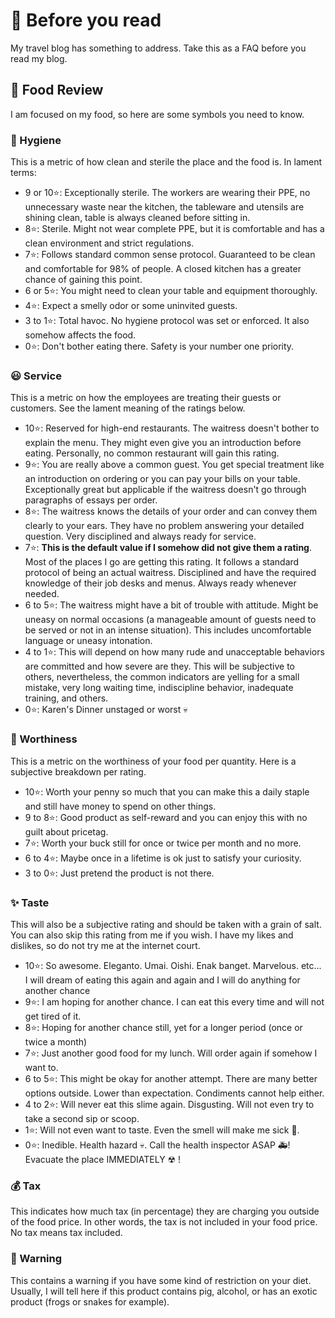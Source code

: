 # 👀 Before you read

My travel blog has something to address. Take this as a FAQ before you read my blog.

## 🍔 Food Review

I am focused on my food, so here are some symbols you need to know.

### 🚿 Hygiene

This is a metric of how clean and sterile the place and the food is. In lament terms:
* 9 or 10⭐: Exceptionally sterile. The workers are wearing their PPE, no unnecessary waste near the kitchen, the tableware and utensils are shining clean, table is always cleaned before sitting in.
* 8⭐: Sterile. Might not wear complete PPE, but it is comfortable and has a clean environment and strict regulations.
* 7⭐: Follows standard common sense protocol. Guaranteed to be clean and comfortable for 98% of people. A closed kitchen has a greater chance of gaining this point.
* 6 or 5⭐: You might need to clean your table and equipment thoroughly.
* 4⭐: Expect a smelly odor or some uninvited guests.
* 3 to 1⭐: Total havoc. No hygiene protocol was set or enforced. It also somehow affects the food.
* 0⭐: Don't bother eating there. Safety is your number one priority.

### 😃 Service

This is a metric on how the employees are treating their guests or customers. See the lament meaning of the ratings below.
* 10⭐: Reserved for high-end restaurants. The waitress doesn't bother to explain the menu. They might even give you an introduction before eating. Personally, no common restaurant will gain this rating.
* 9⭐: You are really above a common guest. You get special treatment like an introduction on ordering or you can pay your bills on your table. Exceptionally great but applicable if the waitress doesn't go through paragraphs of essays per order.
* 8⭐: The waitress knows the details of your order and can convey them clearly to your ears. They have no problem answering your detailed question. Very disciplined and always ready for service.
* 7⭐: **This is the default value if I somehow did not give them a rating**. Most of the places I go are getting this rating. It follows a standard protocol of being an actual waitress. Disciplined and have the required knowledge of their job desks and menus. Always ready whenever needed.
* 6 to 5⭐: The waitress might have a bit of trouble with attitude. Might be uneasy on normal occasions (a manageable amount of guests need to be served or not in an intense situation). This includes uncomfortable language or uneasy intonation.
* 4 to 1⭐: This will depend on how many rude and unacceptable behaviors are committed and how severe are they. This will be subjective to others, nevertheless, the common indicators are yelling for a small mistake, very long waiting time, indiscipline behavior, inadequate training, and others.
* 0⭐: Karen's Dinner unstaged or worst 💀

### 🛒 Worthiness

This is a metric on the worthiness of your food per quantity. Here is a subjective breakdown per rating.
* 10⭐: Worth your penny so much that you can make this a daily staple and still have money to spend on other things.
* 9 to 8⭐: Good product as self-reward and you can enjoy this with no guilt about pricetag.
* 7⭐: Worth your buck still for once or twice per month and no more.
* 6 to 4⭐: Maybe once in a lifetime is ok just to satisfy your curiosity.
* 3 to 0⭐: Just pretend the product is not there.

### ✨ Taste

This will also be a subjective rating and should be taken with a grain of salt. You can also skip this rating from me if you wish. I have my likes and dislikes, so do not try me at the internet court.
* 10⭐: So awesome. Eleganto. Umai. Oishi. Enak banget. Marvelous. etc... I will dream of eating this again and again and I will do anything for another chance
* 9⭐: I am hoping for another chance. I can eat this every time and will not get tired of it.
* 8⭐: Hoping for another chance still, yet for a longer period (once or twice a month)
* 7⭐: Just another good food for my lunch. Will order again if somehow I want to.
* 6 to 5⭐: This might be okay for another attempt. There are many better options outside. Lower than expectation. Condiments cannot help either.
* 4 to 2⭐: Will never eat this slime again. Disgusting. Will not even try to take a second sip or scoop.
* 1⭐: Will not even want to taste. Even the smell will make me sick 🤮.
* 0⭐: Inedible. Health hazard 💀. Call the health inspector ASAP 🚑! Evacuate the place IMMEDIATELY ☢
!

### 💰 Tax

This indicates how much tax (in percentage) they are charging you outside of the food price. In other words, the tax is not included in your food price. No tax means tax included.

### 🛑 Warning

This contains a warning if you have some kind of restriction on your diet. Usually, I will tell here if this product contains pig, alcohol, or has an exotic product (frogs or snakes for example).